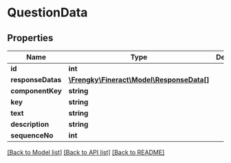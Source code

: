 # QuestionData

## Properties
Name | Type | Description | Notes
------------ | ------------- | ------------- | -------------
**id** | **int** |  | [optional] 
**responseDatas** | [**\Frengky\Fineract\Model\ResponseData[]**](ResponseData.md) |  | [optional] 
**componentKey** | **string** |  | [optional] 
**key** | **string** |  | [optional] 
**text** | **string** |  | [optional] 
**description** | **string** |  | [optional] 
**sequenceNo** | **int** |  | [optional] 

[[Back to Model list]](../../README.md#documentation-for-models) [[Back to API list]](../../README.md#documentation-for-api-endpoints) [[Back to README]](../../README.md)

